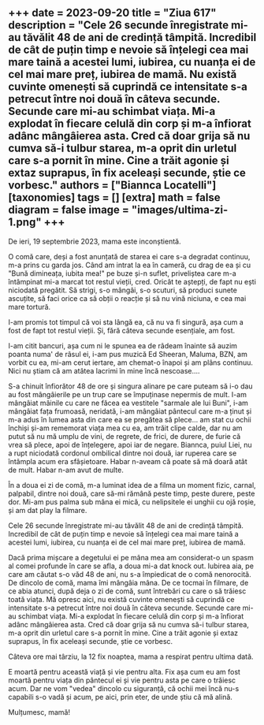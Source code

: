 
+++
date = 2023-09-20
title = "Ziua 617"
description = "Cele 26 secunde înregistrate mi-au tăvălit 48 de ani de credință tâmpită. Incredibil de cât de puțin timp e nevoie să înțelegi cea mai mare taină a acestei lumi, iubirea, cu nuanța ei de cel mai mare preț, iubirea de mamă. Nu există cuvinte omenești să cuprindă ce intensitate s-a petrecut între noi două în câteva secunde. Secunde care mi-au schimbat viața. Mi-a explodat în fiecare celulă din corp și m-a înfiorat adânc mângâierea asta. Cred că doar grija să nu cumva să-i tulbur starea, m-a oprit din urletul care s-a pornit în mine. Cine a trăit agonie și extaz suprapus, în fix aceleași secunde, știe ce vorbesc."
authors = ["Biannca Locatelli"]
[taxonomies]
tags = []
[extra]
math = false
diagram = false
image = "images/ultima-zi-1.png"
+++
---

De ieri, 19 septembrie 2023, mama este inconștientă.

O comă care, deși a fost anunțată de starea ei care s-a degradat continuu, m-a prins cu garda jos. Când am intrat la ea în cameră, cu drag de ea și cu "Bună dimineața, iubita mea!" pe buze și-n suflet, priveliștea care m-a întâmpinat mi-a marcat tot restul vieții, cred. Oricât te aștepți, de fapt nu ești niciodată pregătit. Să strigi, s-o mângâi, s-o scuturi, să produci sunete ascuțite, să faci orice ca să obții o reacție și să nu vină niciuna, e cea mai mare tortură.

I-am promis tot timpul că voi sta lângă ea, că nu va fi singură, așa cum a fost de fapt tot restul vieții. Și, fără câteva secunde esențiale, am fost.

I-am citit bancuri, așa cum ni le spunea ea de râdeam înainte să auzim poanta numa' de râsul ei, i-am pus muzică Ed Sheeran, Maluma, BZN, am vorbit cu ea, mi-am cerut iertare, am chemat-o înapoi și am plâns continuu. Nici nu știam că am atâtea lacrimi în mine încă nescoase....

S-a chinuit înfiorător 48 de ore și singura alinare pe care puteam să i-o dau au fost mângâierile pe un trup care se împuținase nepermis de mult. I-am mângâiat mâinile cu care ne făcea ea vestitele "sarmale ale lui Buni", i-am mângâiat fața frumoasă, neridată, i-am mângâiat pântecul care m-a ținut și m-a adus în lumea asta din care ea se pregătea să plece... am stat cu ochii închiși și-am rememorat viața mea cu ea, am trăit clipe calde, dar nu am putut să nu mă umplu de vini, de regrete, de frici, de durere, de furie că vrea să plece, apoi de înțelegere, apoi iar de negare. Biannca, puiul Liei, nu a rupt niciodată cordonul ombilical dintre noi două, iar ruperea care se întâmpla acum era sfâșietoare. Habar n-aveam că poate să mă doară atât de mult. Habar n-am avut de multe.

În a doua ei zi de comă, m-a luminat idea de a filma un moment fizic, carnal, palpabil, dintre noi două, care să-mi rămână peste timp, peste durere, peste dor. Mi-am pus palma sub mâna ei mică, cu nelipsitele ei unghii cu ojă roșie, și am dat play la filmare.

Cele 26 secunde înregistrate mi-au tăvălit 48 de ani de credință tâmpită. Incredibil de cât de puțin timp e nevoie să înțelegi cea mai mare taină a acestei lumi, iubirea, cu nuanța ei de cel mai mare preț, iubirea de mamă.

Dacă prima mișcare a degetului ei pe mâna mea am considerat-o un spasm al comei profunde în care se afla, a doua mi-a dat knock out. Iubirea aia, pe care am căutat s-o văd 48 de ani, nu s-a împiedicat de o comă nenorocită. De dincolo de comă, mama îmi mângâia mâna. De ce tocmai în filmare, de ce abia atunci, după deja o zi de comă, sunt întrebări cu care o să trăiesc toată viața. Mă opresc aici, nu există cuvinte omenești să cuprindă ce intensitate s-a petrecut între noi două în câteva secunde. Secunde care mi-au schimbat viața. Mi-a explodat în fiecare celulă din corp și m-a înfiorat adânc mângâierea asta. Cred că doar grija să nu cumva să-i tulbur starea, m-a oprit din urletul care s-a pornit în mine. Cine a trăit agonie și extaz suprapus, în fix aceleași secunde, știe ce vorbesc.

Câteva ore mai târziu, la 12 fix noaptea, mama a respirat pentru ultima dată.

E moartă pentru această viață și vie pentru alta. Fix așa cum eu am fost moartă pentru viața din pântecul ei și vie pentru asta pe care o trăiesc acum. Dar ne vom "vedea" dincolo cu siguranță, că ochii mei încă nu-s capabili s-o vadă și acum, pe aici, prin eter, de unde știu că mă alină.

Mulțumesc, mamă!
